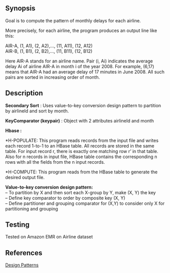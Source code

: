 ## Synopsis

Goal is to compute the pattern of monthly delays for each airline.  

More precisely, for each airline, the program produces an output line like this:  

AIR-A, (1, A1), (2, A2),…, (11, A11), (12, A12)  
AIR-B, (1, B1), (2, B2),…, (11, B11), (12, B12)  
  
Here AIR-A stands for an airline name. Pair (i, Ai) indicates the average delay Ai of airline AIR-A in month i of the year 2008. For example, (6,17) means
that AIR-A had an average delay of 17 minutes in June 2008. All such pairs are sorted in increasing order of month.


## Description

**Secondary Sort** : Uses value-to-key conversion design pattern to partition by airlineId and sort by month.  
  
**KeyComparator (keypair)** : Object with 2 attributes airlineId and month  
  
**Hbase :**  

  *H-POPULATE: This program reads records from the input file and writes each record 1-to-1 to an HBase table. All records are stored in the same table. For input record r, there is exactly one matching row r’ in that table. Also for n records in input file, HBase table contains the corresponding n rows with all the fields from the n input records.  
  
  *H-COMPUTE: This program reads from the HBase table to generate the desired output file.   
  
**Value-to-key conversion design pattern:**  
– To partition by X and then sort each X-group by Y, make (X, Y) the key  
– Define key comparator to order by composite key (X, Y)  
– Define partitioner and grouping comparator for (X,Y) to consider only X for partitioning and grouping  

## Testing  

Tested on Amazon EMR on Airline dataset

## References  

[Design Patterns](http://www.ccs.neu.edu/home/mirek/classes/2012-F-CS6240/Slides/4-DesignPatterns.pdf)  